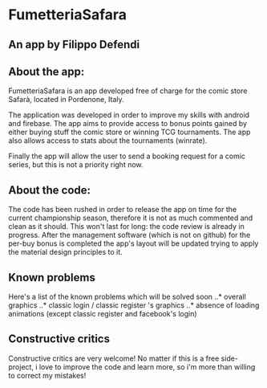 # FumetteriaSafara
## An app by Filippo Defendi

## About the app:
FumetteriaSafara is an app developed free of charge for the comic store Safarà,
located in Pordenone, Italy.

The application was developed in order to improve my skills with android and
firebase. The app aims to provide access to bonus points gained by either buying
stuff the comic store or winning TCG tournaments. The app also allows access to
stats about the tournaments (winrate).

Finally the app will allow the user to send a booking request for a comic
series, but this is not a priority right now.

## About the code:
The code has been rushed in order to release the app on time for the current
championship season, therefore it is not as much commented and clean as it
should. This won't last for long: the code review is already in progress.
After the management software (which is not on github) for the per-buy bonus is
completed the app's layout will be updated trying to apply the material design
principles to it.

## Known problems
Here's a list of the known problems which will be solved soon
..* overall graphics
..* classic login / classic register 's graphics
..* absence of loading animations (except classic register and facebook's login)

## Constructive critics
Constructive critics are very welcome! No matter if this is a free side-project,
i love to improve the code and learn more, so i'm more than willing to correct
my mistakes!
